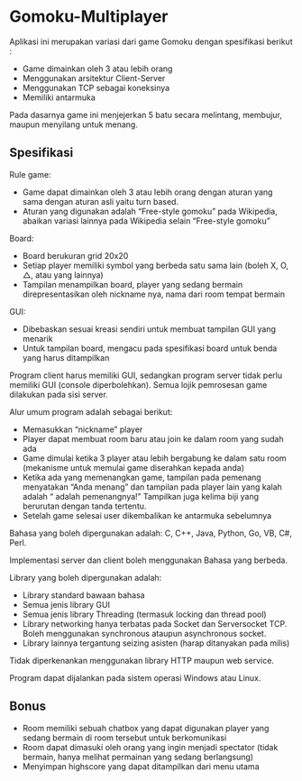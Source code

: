 # Gomoku-Multiplayer

Aplikasi ini merupakan variasi dari game Gomoku dengan spesifikasi berikut :
- Game dimainkan oleh 3 atau lebih orang
- Menggunakan arsitektur Client-Server
- Menggunakan TCP sebagai koneksinya
- Memiliki antarmuka

Pada dasarnya game ini menjejerkan 5 batu secara melintang, membujur, maupun menyilang untuk menang.

## Spesifikasi

Rule game:
- Game dapat dimainkan oleh 3 atau lebih orang dengan aturan yang sama dengan aturan asli yaitu turn based.
- Aturan yang digunakan adalah “Free-style gomoku” pada Wikipedia, abaikan variasi lainnya pada Wikipedia selain “Free-style gomoku”

Board:
- Board berukuran grid 20x20
- Setiap player memiliki symbol yang berbeda satu sama lain (boleh X, O, △, atau yang lainnya)
- Tampilan menampilkan board, player yang sedang bermain direpresentasikan oleh nickname nya, nama dari room tempat bermain

GUI:
- Dibebaskan sesuai kreasi sendiri untuk membuat tampilan GUI yang menarik
- Untuk tampilan board, mengacu pada spesifikasi board untuk benda yang harus ditampilkan

Program client harus memiliki GUI, sedangkan program server tidak perlu memiliki GUI (console diperbolehkan).
Semua lojik pemrosesan game dilakukan pada sisi server.

Alur umum program adalah sebagai berikut:
- Memasukkan “nickname” player
- Player dapat membuat room baru atau join ke dalam room yang sudah ada
- Game dimulai ketika 3 player atau lebih bergabung ke dalam satu room (mekanisme untuk memulai game diserahkan kepada anda)
- Ketika ada yang memenangkan game, tampilan pada pemenang menyatakan “Anda menang” dan tampilan pada player lain yang kalah adalah “<Nickname pemenang> adalah pemenangnya!” Tampilkan juga kelima biji yang berurutan dengan tanda tertentu.
- Setelah game selesai user dikembalikan ke antarmuka sebelumnya

Bahasa yang boleh dipergunakan adalah: C, C++, Java, Python, Go, VB, C#, Perl.

Implementasi server dan client boleh menggunakan Bahasa yang berbeda.

Library yang boleh dipergunakan adalah:
- Library standard bawaan bahasa
- Semua jenis library GUI
- Semua jenis library Threading (termasuk locking dan thread pool)
- Library networking hanya terbatas pada Socket dan Serversocket TCP. Boleh menggunakan synchronous ataupun asynchronous socket.
- Library lainnya tergantung seizing asisten (harap ditanyakan pada milis)

Tidak diperkenankan menggunakan library HTTP maupun web service.

Program dapat dijalankan pada sistem operasi Windows atau Linux.

## Bonus
- Room memiliki sebuah chatbox yang dapat digunakan player yang sedang bermain di room tersebut untuk berkomunikasi
- Room dapat dimasuki oleh orang yang ingin menjadi spectator (tidak bermain, hanya melihat permainan yang sedang berlangsung)
- Menyimpan highscore yang dapat ditampilkan dari menu utama
